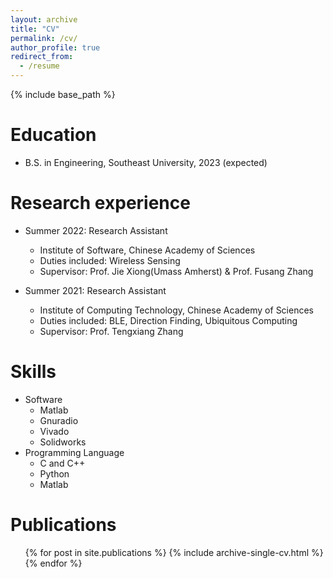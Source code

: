 ```yaml
---
layout: archive
title: "CV"
permalink: /cv/
author_profile: true
redirect_from:
  - /resume
---
```


{% include base_path %}

Education
======
* B.S. in Engineering, Southeast University, 2023 (expected)

Research experience
======
* Summer 2022: Research Assistant
  * Institute of Software, Chinese Academy of Sciences
  * Duties included: Wireless Sensing
  * Supervisor: Prof. Jie Xiong(Umass Amherst) & Prof. Fusang Zhang

* Summer 2021: Research Assistant
  * Institute of Computing Technology, Chinese Academy of Sciences
  * Duties included: BLE, Direction Finding, Ubiquitous Computing
  * Supervisor: Prof. Tengxiang Zhang
  
Skills
======
* Software
  * Matlab
  * Gnuradio
  * Vivado
  * Solidworks
* Programming Language
  * C and C++
  * Python
  * Matlab

Publications
======
  <ul>{% for post in site.publications %}
    {% include archive-single-cv.html %}
  {% endfor %}</ul>
  


  

